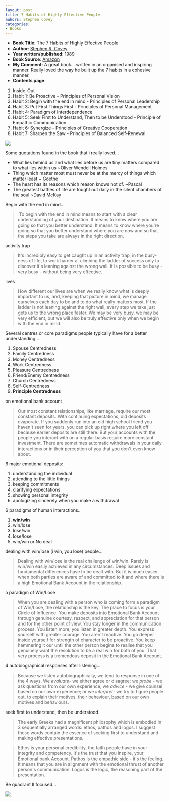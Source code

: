 ```yaml
---
layout: post
title: 7 Habits of Highly Effective People
auhors: Stephen Covey
categories:
- Books
---
```



- **Book Title**: The 7 Habits of Highly Effective People
- **Author**: [Stephen R. Covey ](http://en.wikipedia.org/wiki/Stephen_Covey)
- **Year written/published**: 1989
- **Book Source**: [Amazon ](http://www.amazon.com/Habits-Highly-Effective-People/dp/0743269519/ref=pd_bbs_sr_1/102-6494326-5408163?ie=UTF8&s=books&qid=1182330182&sr=1-1)
- **My Comment**: A great book... written in an organised and inspiring manner. Really loved the way he built up the 7 habits in a cohesive manner.
- **Contents page**:

1. Inside-Out
2. Habit 1: Be Proactive - Principles of Personal Vision
3. Habit 2: Begin with the end in mind - Principles of Personal Leadership
4. Habit 3: Put First Things First - Principles of Personal Management
5. Habit 4: Paradigm of Interdependence
6. Habit 5: Seek First to Understand, Then to be Understood - Principle of Empathic Communication
7. Habit 6: Synergize - Principles of Creative Cooperation
8. Habit 7: Sharpen the Saw - Principles of Balanced Self-Renewal

![](/img/covey847590089234.jpg)

Some quotations found in the book that i really loved...

- What lies behind us and what lies before us are tiny matters compared to what lies within us ~Oliver Wendell Holmes
- Thing which matter most must never be at the mercy of things which matter least ~ Goethe
- The heart has its reasons which reason knows not of. ~Pascal
- The greatest battles of life are fought out daily in the silent chambers of the soul ~David McKay

Begin with the end in mind...

>  To begin with the end in mind means to start with a clear understanding of your destination. It means to know where you are going so that you better understand. It means to know where you're going so that you better understand where you are now and so that the steps you take are always in the right direction.

activity trap

> It's incredibly easy to get caught up in an activity trap, in the busy-ness of life, to work harder at climbing the ladder of success only to discover it's leaning against the wrong wall. It is possible to be busy - very busy - without being very effective.

lives

> How different our lives are when we really know what is deeply important to us, and, keeping that picture in mind, we manage ourselves each day to be and to do what really matters most. If the ladder is not leaning against the right wall, every step we take just gets us to the wrong place faster. We may be very busy, we may be very efficient, but we will also be truly effective only when we begin with the end in mind.

Several centres or core paradigms people typically have for a better understanding...

1. Spouse Centredness
2. Family Centredness
3. Money Centredness
4. Work Centredness
5. Pleasure Centredness
6. Friend/Enemy Centredness
7. Church Centredness
8. Self-Centredness
9. **Principle Centredness**

on emotional bank account

> Our most constant relationships, like marriage, require our most constant deposits. With continuing expectations, old deposits evaporate. If you suddenly run into an old high school friend you haven't seen for years, you can pick up right where you left off because earlier deposits are still there. But your accounts with the people you interact with on a regular basis require more constant investment. There are sometimes automatic withdrawals in your daily interactions or in their perception of you that you don't even know about.

6 major emotional deposits:

1. understanding the individual
2. attending to the little things
3. keeping commitments
4. clarifying expectations
5. showing personal integrity
6. apologizing sincerely when you make a withdrawal

6 paradigms of human interactions..

1. **win/win**
2. win/lose
3. lose/win
4. lose/lose
5. win/win or No deal

dealing with win/lose (i win, you lose) people...

> Dealing with win/lose is the real challenge of win/win. Rarely is win/win easily achieved in any circumstances. Deep issues and fundamental differences have to be dealt with. But it is much easier when both parties are aware of and committed to it and where there is a high Emotional Bank Account in the relationship.

a paradigm of Win/Lose

> When you are dealing with a person who is coming form a paradigm of Win/Lose, the relationship is the key. The place to focus is your Circle of Influence. You make deposits into Emotional Bank Account through genuine courtesy, respect, and appreciation for that person and for the other point of view. You stay longer in the communication process. You listen more, you listen in greater depth. You express yourself with greater courage. You aren't reactive. You go deeper inside yourself for strength of character to be proactive. You keep hammering it our until the other person begins to realise that you genuinely want the resolution to be a real win for both of you. That very process is a tremendous deposit in the Emotional Bank Account.

4 autobiographical responses after listening...

> Because we listen autobiographically, we tend to response in one of the 4 ways. We _evaluate_- we either agree or disagree; we _probe_ - we ask questions from our own experience; we _advice_ - we give counsel based on our own experience; or we _interpret_- we try to figure people out, to explain their motives, their behaviour, based on our own motives and behaviours.

seek first to understand, then be understood

> The early Greeks had a magnificent philosophy which is embodied in 3 sequentially arranged words: ethos, pathos and logos. I suggest these words contain the essence of seeking first to understand and making effective presentations.

> Ethos is your personal credibility, the faith people have in your integrity and competency. It's the trust that you inspire, your Emotional bank Account. Pathos is the empathic side - it's the feeling. It means that you are in alignment with the emotional thrust of another person's communication. Logos is the logic, the reasoning part of the presentation.

Be quadrant II focused...

![](/img/covey027834902743.jpg)
